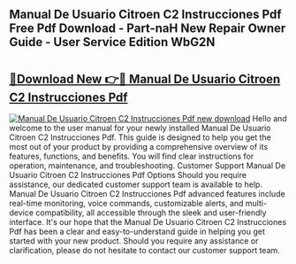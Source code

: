 ## Manual De Usuario Citroen C2 Instrucciones Pdf Free Pdf Download - Part-naH New Repair Owner Guide - User Service Edition WbG2N

# <h2><a href="http://bc81072.oget.top/?id=Manual+De+Usuario+Citroen+C2+Instrucciones+Pdf">🔗Download New 👉🔴 Manual De Usuario Citroen C2 Instrucciones Pdf</a></h2>

[![Manual De Usuario Citroen C2 Instrucciones Pdf new download](https://i.imgur.com/5g1atiW.png)](http://bc81072.oget.top/?id=Manual+De+Usuario+Citroen+C2+Instrucciones+Pdf)
Hello and welcome to the user manual for your newly installed Manual De Usuario Citroen C2 Instrucciones Pdf. This guide is designed to help you get the most out of your product by providing a comprehensive overview of its features, functions, and benefits. You will find clear instructions for operation, maintenance, and troubleshooting. Customer Support Manual De Usuario Citroen C2 Instrucciones Pdf Options Should you require assistance, our dedicated customer support team is available to help. Manual De Usuario Citroen C2 Instrucciones Pdf advanced features include real-time monitoring, voice commands, customizable alerts, and multi-device compatibility, all accessible through the sleek and user-friendly interface. It's our hope that the Manual De Usuario Citroen C2 Instrucciones Pdf has been a clear and easy-to-understand guide in helping you get started with your new product. Should you require any assistance or clarification, please do not hesitate to contact our customer support team.
